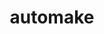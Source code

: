 ---
title: "automake"
layout: cache
categories: [package, develop-2025-07-13]
meta: {"compilers": ["apple-clang@17.0.0", "cce@18.0.0", "gcc@10.5.0", "gcc@11.1.0", "gcc@11.4.0", "gcc@12.3.0", "gcc@12.4.0", "gcc@13.2.0", "gcc@13.3.0", "gcc@7.3.1", "gcc@7.5.0", "intel-oneapi-compilers@2024.1.0", "intel-oneapi-compilers@2025.1.0"], "num_specs": 26, "num_specs_by_stack": {"aws-pcluster-neoverse_v1": 1, "aws-pcluster-x86_64_v4": 3, "build_systems": 1, "data-vis-sdk": 1, "developer-tools-aarch64-linux-gnu": 1, "developer-tools-darwin": 1, "developer-tools-x86_64_v3-linux-gnu": 1, "e4s": 3, "e4s-cray-rhel": 1, "e4s-neoverse-v2": 2, "e4s-oneapi": 2, "e4s-rocm-external": 2, "hep": 1, "ml-darwin-aarch64-mps": 1, "ml-linux-aarch64-cpu": 1, "ml-linux-aarch64-cuda": 1, "ml-linux-x86_64-cpu": 1, "ml-linux-x86_64-cuda": 1, "ml-linux-x86_64-rocm": 1, "radiuss": 3, "radiuss-aws": 2, "radiuss-aws-aarch64": 2, "root": 26, "tutorial": 2}, "oss": ["amzn2", "centos7", "rhel8", "sequoia", "ubuntu18.04", "ubuntu20.04", "ubuntu22.04", "ubuntu24.04"], "platforms": ["darwin", "linux"], "stacks": ["aws-pcluster-neoverse_v1", "aws-pcluster-x86_64_v4", "build_systems", "data-vis-sdk", "developer-tools-aarch64-linux-gnu", "developer-tools-darwin", "developer-tools-x86_64_v3-linux-gnu", "e4s", "e4s-cray-rhel", "e4s-neoverse-v2", "e4s-oneapi", "e4s-rocm-external", "hep", "ml-darwin-aarch64-mps", "ml-linux-aarch64-cpu", "ml-linux-aarch64-cuda", "ml-linux-x86_64-cpu", "ml-linux-x86_64-cuda", "ml-linux-x86_64-rocm", "radiuss", "radiuss-aws", "radiuss-aws-aarch64", "root", "tutorial"], "targets": ["aarch64", "neoverse_v1", "neoverse_v2", "x86_64_v3", "x86_64_v4"], "versions": ["1.15.1", "1.16.5"]}
spec_details: [{"compiler": "intel-oneapi-compilers@2025.1.0", "hash": "2cz45yf3idzxpp6altqbu5lsgizdxldb", "os": "ubuntu22.04", "platform": "linux", "size": "-", "stacks": ["e4s-oneapi", "root"], "target": "x86_64_v3", "variants": ["build_system=autotools"], "versions": ["1.16.5"]}, {"compiler": "intel-oneapi-compilers@2024.1.0", "hash": "2gsjrrf4unasmrrlwwpz6afnioey5hte", "os": "amzn2", "platform": "linux", "size": "-", "stacks": ["aws-pcluster-x86_64_v4", "root"], "target": "x86_64_v4", "variants": ["build_system=autotools"], "versions": ["1.16.5"]}, {"compiler": "gcc@11.4.0", "hash": "34is2xn36kn32b5dhg7jjlqzvr2ylg7y", "os": "ubuntu22.04", "platform": "linux", "size": "-", "stacks": ["e4s", "e4s-rocm-external", "hep", "root", "tutorial"], "target": "x86_64_v3", "variants": ["build_system=autotools"], "versions": ["1.16.5"]}, {"compiler": "gcc@10.5.0", "hash": "3ivszpawrpsrxewpl6k7nnrp3wmtlyft", "os": "centos7", "platform": "linux", "size": "-", "stacks": ["developer-tools-x86_64_v3-linux-gnu", "root"], "target": "x86_64_v3", "variants": ["build_system=autotools"], "versions": ["1.16.5"]}, {"compiler": "gcc@7.3.1", "hash": "47lkys32zvqjmz3qqt3gghh67qxlpfns", "os": "amzn2", "platform": "linux", "size": "-", "stacks": ["radiuss-aws-aarch64", "root"], "target": "aarch64", "variants": ["build_system=autotools"], "versions": ["1.16.5"]}, {"compiler": "gcc@7.5.0", "hash": "57ys45cnezm7zkhnilbpzqd7h6sdialz", "os": "ubuntu18.04", "platform": "linux", "size": "-", "stacks": ["build_systems", "radiuss", "root"], "target": "x86_64_v3", "variants": ["build_system=autotools"], "versions": ["1.16.5"]}, {"compiler": "gcc@11.4.0", "hash": "cqeym5qilei6fgfdogc2ozaxzfpskrmg", "os": "ubuntu22.04", "platform": "linux", "size": "-", "stacks": ["e4s-neoverse-v2", "root"], "target": "neoverse_v2", "variants": ["build_system=autotools"], "versions": ["1.16.5"]}, {"compiler": "gcc@7.5.0", "hash": "crfxnwcp5uzyjezcdnpujpz3a4b5rpox", "os": "ubuntu18.04", "platform": "linux", "size": "-", "stacks": ["radiuss", "root"], "target": "x86_64_v3", "variants": ["build_system=autotools"], "versions": ["1.15.1"]}, {"compiler": "gcc@7.3.1", "hash": "e3zn5wqzkifwcsqqtez7vdzphdkyqgdz", "os": "amzn2", "platform": "linux", "size": "-", "stacks": ["radiuss-aws", "root"], "target": "x86_64_v3", "variants": ["build_system=autotools"], "versions": ["1.16.5"]}, {"compiler": "gcc@13.3.0", "hash": "hedfj3kewujxbnxwenzjiap7filg5ohs", "os": "rhel8", "platform": "linux", "size": "-", "stacks": ["developer-tools-aarch64-linux-gnu", "root"], "target": "aarch64", "variants": ["build_system=autotools"], "versions": ["1.16.5"]}, {"compiler": "gcc@12.3.0", "hash": "jujanpud3efmqqzgsw7nwj2whngzd7yb", "os": "ubuntu22.04", "platform": "linux", "size": "-", "stacks": ["root", "tutorial"], "target": "x86_64_v3", "variants": ["build_system=autotools"], "versions": ["1.16.5"]}, {"compiler": "gcc@11.4.0", "hash": "kh6iozmxbao6ptj4mdeuookzmenrrg6m", "os": "ubuntu22.04", "platform": "linux", "size": "-", "stacks": ["e4s", "root"], "target": "x86_64_v3", "variants": ["build_system=autotools"], "versions": ["1.16.5"]}, {"compiler": "apple-clang@17.0.0", "hash": "lsp5gmpm5u5amzgu5iy2qk6isw4wfdxa", "os": "sequoia", "platform": "darwin", "size": "-", "stacks": ["developer-tools-darwin", "ml-darwin-aarch64-mps", "root"], "target": "aarch64", "variants": ["build_system=autotools"], "versions": ["1.16.5"]}, {"compiler": "gcc@12.4.0", "hash": "lswp47lfkydbabxyspytk5r2i4xe6gfh", "os": "amzn2", "platform": "linux", "size": "-", "stacks": ["aws-pcluster-neoverse_v1", "root"], "target": "neoverse_v1", "variants": ["build_system=autotools"], "versions": ["1.16.5"]}, {"compiler": "intel-oneapi-compilers@2025.1.0", "hash": "lxwwmkj64aohnnaztyt3lnlqd6bh4qcv", "os": "ubuntu22.04", "platform": "linux", "size": "-", "stacks": ["e4s-oneapi", "root"], "target": "x86_64_v3", "variants": ["build_system=autotools"], "versions": ["1.16.5"]}, {"compiler": "intel-oneapi-compilers@2024.1.0", "hash": "m7ylqcmavkb56tweeeuhnisrjg4nlqy4", "os": "amzn2", "platform": "linux", "size": "-", "stacks": ["aws-pcluster-x86_64_v4", "root"], "target": "x86_64_v3", "variants": ["build_system=autotools"], "versions": ["1.16.5"]}, {"compiler": "gcc@11.4.0", "hash": "nz5hna5zue47fv5obdu476shmu6c2qq5", "os": "ubuntu22.04", "platform": "linux", "size": "-", "stacks": ["e4s-neoverse-v2", "root"], "target": "neoverse_v2", "variants": ["build_system=autotools"], "versions": ["1.16.5"]}, {"compiler": "gcc@7.3.1", "hash": "owtznbieqald6twrdmhnv7wttrvqv67d", "os": "amzn2", "platform": "linux", "size": "-", "stacks": ["radiuss-aws-aarch64", "root"], "target": "aarch64", "variants": ["build_system=autotools"], "versions": ["1.16.5"]}, {"compiler": "gcc@13.2.0", "hash": "oxpz6c5jyd57vowezco5eakfjifh2jrz", "os": "ubuntu24.04", "platform": "linux", "size": "-", "stacks": ["ml-linux-x86_64-cpu", "ml-linux-x86_64-cuda", "ml-linux-x86_64-rocm", "root"], "target": "x86_64_v3", "variants": ["build_system=autotools"], "versions": ["1.16.5"]}, {"compiler": "cce@18.0.0", "hash": "qswdqzvphqxlckwujcsadzdyqjcwriwr", "os": "rhel8", "platform": "linux", "size": "-", "stacks": ["e4s-cray-rhel", "root"], "target": "x86_64_v3", "variants": ["build_system=autotools"], "versions": ["1.16.5"]}, {"compiler": "gcc@13.2.0", "hash": "s2rb76grl7h2t6gnzbz3ccgdntuxfmb3", "os": "ubuntu24.04", "platform": "linux", "size": "-", "stacks": ["ml-linux-aarch64-cpu", "ml-linux-aarch64-cuda", "root"], "target": "aarch64", "variants": ["build_system=autotools"], "versions": ["1.16.5"]}, {"compiler": "gcc@11.1.0", "hash": "ui33pd3glmnd26wamt3e6mkq6atnmtyt", "os": "ubuntu20.04", "platform": "linux", "size": "-", "stacks": ["data-vis-sdk", "root"], "target": "x86_64_v3", "variants": ["build_system=autotools"], "versions": ["1.16.5"]}, {"compiler": "gcc@7.3.1", "hash": "vyuy2uguk54k72oscxsty34r4oc6kvqy", "os": "amzn2", "platform": "linux", "size": "-", "stacks": ["radiuss-aws", "root"], "target": "x86_64_v3", "variants": ["build_system=autotools"], "versions": ["1.16.5"]}, {"compiler": "intel-oneapi-compilers@2024.1.0", "hash": "xgjkbggacc5i3lgnw7he5zkwfuob6h74", "os": "amzn2", "platform": "linux", "size": "-", "stacks": ["aws-pcluster-x86_64_v4", "root"], "target": "x86_64_v3", "variants": ["build_system=autotools"], "versions": ["1.16.5"]}, {"compiler": "gcc@11.4.0", "hash": "xovhlrqzwthv4l4bdkmlh3mapsyjiq6o", "os": "ubuntu22.04", "platform": "linux", "size": "-", "stacks": ["e4s", "e4s-rocm-external", "root"], "target": "x86_64_v3", "variants": ["build_system=autotools"], "versions": ["1.16.5"]}, {"compiler": "gcc@7.5.0", "hash": "zrhmcf24fvgiui72jgbxzljw7nrkhp64", "os": "ubuntu18.04", "platform": "linux", "size": "-", "stacks": ["radiuss", "root"], "target": "x86_64_v3", "variants": ["build_system=autotools"], "versions": ["1.15.1"]}]
---